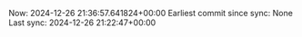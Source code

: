 Now: 2024-12-26 21:36:57.641824+00:00 Earliest commit since sync: None Last sync: 2024-12-26 21:22:47+00:00
